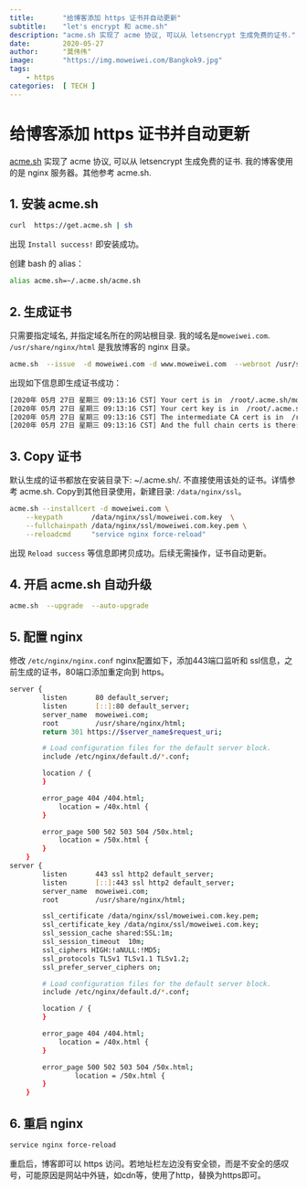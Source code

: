 ```yaml
---
title:       "给博客添加 https 证书并自动更新"
subtitle:    "let's encrypt 和 acme.sh"
description: "acme.sh 实现了 acme 协议, 可以从 letsencrypt 生成免费的证书."
date:        2020-05-27
author:      "莫伟伟"
image:       "https://img.moweiwei.com/Bangkok9.jpg"
tags:
    - https
categories:  [ TECH ]
---
```


# 给博客添加 https 证书并自动更新

[acme.sh](https://github.com/acmesh-official/acme.sh/wiki/%E8%AF%B4%E6%98%8E) 实现了 acme 协议, 可以从 letsencrypt 生成免费的证书. 我的博客使用的是 nginx 服务器。其他参考 acme.sh.

## 1. 安装 acme.sh

````sh
curl  https://get.acme.sh | sh
````

出现 <code>Install success!</code> 即安装成功。

创建 bash 的 alias：

```sh
alias acme.sh=~/.acme.sh/acme.sh
```

## 2. 生成证书

只需要指定域名, 并指定域名所在的网站根目录. 我的域名是<code>moweiwei.com</code>. <code>/usr/share/nginx/html</code> 是我放博客的 nginx 目录。

````sh
acme.sh  --issue  -d moweiwei.com -d www.moweiwei.com  --webroot /usr/share/nginx/html
````

出现如下信息即生成证书成功：

```sh
[2020年 05月 27日 星期三 09:13:16 CST] Your cert is in  /root/.acme.sh/moweiwei.com/moweiwei.com.cer
[2020年 05月 27日 星期三 09:13:16 CST] Your cert key is in  /root/.acme.sh/moweiwei.com/moweiwei.com.key
[2020年 05月 27日 星期三 09:13:16 CST] The intermediate CA cert is in  /root/.acme.sh/moweiwei.com/ca.cer
[2020年 05月 27日 星期三 09:13:16 CST] And the full chain certs is there:  /root/.acme.sh/moweiwei.com/fullchain.cer
```

## 3. Copy 证书

默认生成的证书都放在安装目录下: ~/.acme.sh/. 不直接使用该处的证书。详情参考 acme.sh. Copy到其他目录使用，新建目录: <code>/data/nginx/ssl</code>。

```sh
acme.sh --installcert -d moweiwei.com \
    --keypath       /data/nginx/ssl/moweiwei.com.key  \
    --fullchainpath /data/nginx/ssl/moweiwei.com.key.pem \
    --reloadcmd     "service nginx force-reload"
```

出现 <code>Reload success</code> 等信息即拷贝成功。后续无需操作，证书自动更新。

## 4. 开启 acme.sh 自动升级

```sh
acme.sh  --upgrade  --auto-upgrade
```

## 5. 配置 nginx

修改 <code>/etc/nginx/nginx.conf</code> nginx配置如下，添加443端口监听和 ssl信息，之前生成的证书，80端口添加重定向到 https。

```sh
server {
        listen       80 default_server;
        listen       [::]:80 default_server;
        server_name  moweiwei.com;
        root         /usr/share/nginx/html;
        return 301 https://$server_name$request_uri;

        # Load configuration files for the default server block.
        include /etc/nginx/default.d/*.conf;

        location / {
        }

        error_page 404 /404.html;
            location = /40x.html {
        }

        error_page 500 502 503 504 /50x.html;
            location = /50x.html {
        }
    }
server {
        listen       443 ssl http2 default_server;
        listen       [::]:443 ssl http2 default_server;
        server_name  moweiwei.com;
        root         /usr/share/nginx/html;

        ssl_certificate /data/nginx/ssl/moweiwei.com.key.pem;
        ssl_certificate_key /data/nginx/ssl/moweiwei.com.key;
        ssl_session_cache shared:SSL:1m;
        ssl_session_timeout  10m;
        ssl_ciphers HIGH:!aNULL:!MD5;
        ssl_protocols TLSv1 TLSv1.1 TLSv1.2;
        ssl_prefer_server_ciphers on;

        # Load configuration files for the default server block.
        include /etc/nginx/default.d/*.conf;

        location / {
        }

        error_page 404 /404.html;
            location = /40x.html {
        }

        error_page 500 502 503 504 /50x.html;
                location = /50x.html {
        }
    }
```

## 6. 重启 nginx

```sh
service nginx force-reload
```

重启后，博客即可以 https 访问。若地址栏左边没有安全锁，而是不安全的感叹号，可能原因是网站中外链，如cdn等，使用了http，替换为https即可。
